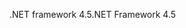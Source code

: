 <span data-ttu-id="600fc-101">.NET framework 4.5</span><span class="sxs-lookup"><span data-stu-id="600fc-101">.NET Framework 4.5</span></span>